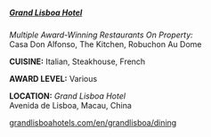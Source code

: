 ##### [Grand Lisboa Hotel](//grandlisboahotels.com/en/grandlisboa/dining)
<p class="mt-0"><em class="text-purple">Multiple Award-Winning Restaurants On Property:</em><br>
Casa Don Alfonso, The Kitchen, Robuchon Au Dome</p>

**CUISINE:** Italian, Steakhouse, French

**AWARD LEVEL:** Various

**LOCATION:** *Grand Lisboa Hotel*<br>
Avenida de Lisboa, Macau, China

[grandlisboahotels.com/en/grandlisboa/dining](//grandlisboahotels.com/en/grandlisboa/dining)
